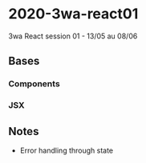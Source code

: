 # 2020-3wa-react01
3wa React session 01 - 13/05 au 08/06


## Bases

### Components
### JSX
###




## Notes

- Error handling through state
